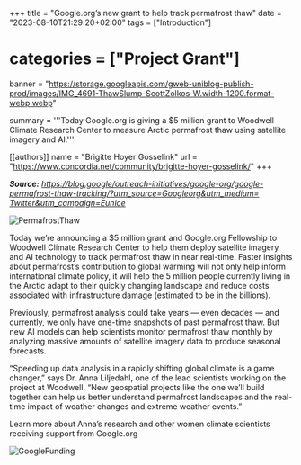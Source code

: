+++
title = "Google.org’s new grant to help track permafrost thaw"
date = "2023-08-10T21:29:20+02:00"
tags = ["Introduction"]
# categories = ["Project Grant"]
banner = "https://storage.googleapis.com/gweb-uniblog-publish-prod/images/IMG_4691-ThawSlump-ScottZolkos-W.width-1200.format-webp.webp"

summary = '''Today Google.org is giving a $5 million grant to Woodwell Climate Research Center to measure Arctic permafrost thaw using satellite imagery and AI.'''
    
[[authors]]
    name = "Brigitte Hoyer Gosselink"
    url = "https://www.concordia.net/community/brigitte-hoyer-gosselink/"
+++

*__Source:__ [https://blog.google/outreach-initiatives/google-org/google-permafrost-thaw-tracking/?utm_source=Googleorg&utm_medium= Twitter&utm_campaign=Eunice](https://blog.google/outreach-initiatives/google-org/google-permafrost-thaw-tracking/?utm_source=Googleorg&utm_medium=Twitter&utm_campaign=Eunice)*

![PermafrostThaw](https://storage.googleapis.com/gweb-uniblog-publish-prod/images/IMG_4691-ThawSlump-ScottZolkos-W.width-1200.format-webp.webp)

Today we’re announcing a $5 million grant and Google.org Fellowship to Woodwell Climate Research Center to help them deploy satellite imagery and AI technology to track permafrost thaw in near real-time. Faster insights about permafrost’s contribution to global warming will not only help inform international climate policy, it will help the 5 million people currently living in the Arctic adapt to their quickly changing landscape and reduce costs associated with infrastructure damage (estimated to be in the billions).

Previously, permafrost analysis could take years — even decades — and currently, we only have one-time snapshots of past permafrost thaw. But new AI models can help scientists monitor permafrost thaw monthly by analyzing massive amounts of satellite imagery data to produce seasonal forecasts.

“Speeding up data analysis in a rapidly shifting global climate is a game changer,” says Dr. Anna Liljedahl, one of the lead scientists working on the project at Woodwell. “New geospatial projects like the one we’ll build together can help us better understand permafrost landscapes and the real-time impact of weather changes and extreme weather events.”

Learn more about Anna’s research and other women climate scientists receiving support from Google.org

![GoogleFunding](https://twitter.com/i/status/1680973998866460672)
